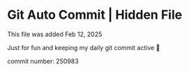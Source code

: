 # Git Auto Commit | Hidden File

This file was added Feb 12, 2025

Just for fun and keeping my daily git commit active 🤪

commit number: 250983
